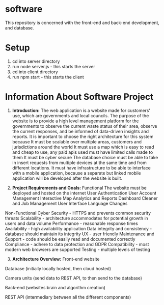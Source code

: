 # software
This repository is concerned with the front-end and back-end development, and database.

# Setup
1. cd into server directory
2. run node server.js - this starts the server
3. cd into client directory 
4. run npm start - this starts the client

# Information About Software Project 
1. **Introduction:**
The web application is a website made for customers' use, which are governments and local councils. The purpose of the website is to provide a high level management platform for the governments to observe the current waste status of their area, observe the current responses, and be informed of data-driven insights and reports.
It is important to choose the right architecture for this system because
It must be scalable over multiple areas, customers and jurisdictions around the world
It must use a map which is easy to read and cheap to use, any paid apis used must have limited calls made to them
It must be cyber secure
The database choice must be able to take in insert requests from multiple devices at the same time and from different locations.
It must have infrastructure to be able to interface with a mobile application, because a separate but linked mobile application will be developed after the website is built.

2. **Project Requirements and Goals:**
Functional
The website must be deployed and hosted on the internet
User Authentication
User Account Management
Interactive Map
Analytics and Reports
Dashboard
Cleaner and Job Management
User Interface Language Changes


Non-Functional
Cyber Security - HTTPS and prevents common security threats
Scalability - architecture accommodates for potential growth in users and data volume
Performance - reasonable response times
Availability - high availability application
Data integrity and consistency - database should maintain its integrity
UX - user friendly
Maintenance and Support - code should be easily read and documented correctly
Compliance - adhere to data protection and GDPR
Compatibility - most modern web browsers are supported
Testing - multiple levels of testing


3. **Architecture Overview:**
Front-end website

Database (initially locally hosted, then cloud hosted)

Camera units (send data to REST API, to then send to the database)

Back-end (websites brain and algorithm creation)

REST API (intermediary between all the different components)
